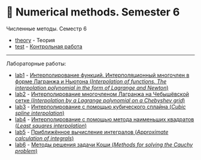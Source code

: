 # :abacus: Numerical methods. Semester 6
Численные методы. Семестр 6

- [theory](https://github.com/TemaBlag/BSU/tree/main/numerical_methods/sem6/theory) - Теория
- [test](https://github.com/TemaBlag/BSU/tree/main/numerical_methods/sem6/test) - [Контрольная работа](https://temablag.github.io/BSU/numerical_methods/sem6/test/test.pdf)
___
Лабораторные работы:

- [lab1](https://github.com/TemaBlag/BSU/tree/main/numerical_methods/sem6/lab1) - [Интерполирование функций. Интерполяционный многочлен в форме
Лагранжа и Ньютона (_Interpolation of functions. The interpolation polynomial in the form of Lagrange and Newton_)](https://temablag.github.io/BSU/numerical_methods/sem6/lab1/lab1.pdf)
- [lab2](https://github.com/TemaBlag/BSU/tree/main/numerical_methods/sem6/lab2) - [Интерполирование многочленом Лагранжа на Чебышёвской сетке (_Interpolation by a Lagrange polynomial on a Chebyshev grid_)](https://temablag.github.io/BSU/numerical_methods/sem6/lab2/lab2.pdf)
- [lab3](https://github.com/TemaBlag/BSU/tree/main/numerical_methods/sem6/lab3) - [Интерполирование с помощью кубического сплайна (_Cubic spline interpolation_)](https://temablag.github.io/BSU/numerical_methods/sem6/lab3/lab3.pdf)
- [lab4](https://github.com/TemaBlag/BSU/tree/main/numerical_methods/sem6/lab4) - [Интерполирование с помощью метода наименьших квадратов (_Least squares interpolation_)](https://temablag.github.io/BSU/numerical_methods/sem6/lab4/lab4.pdf)
- [lab5](https://github.com/TemaBlag/BSU/tree/main/numerical_methods/sem6/lab5) - [Приближённое вычисление интегралов (_Approximate calculation of integrals_)](https://temablag.github.io/BSU/numerical_methods/sem6/lab5/lab5.pdf)
- [lab6](https://github.com/TemaBlag/BSU/tree/main/numerical_methods/sem6/lab6) - [Методы решения задачи Коши (_Methods for solving the Cauchy problem_)](https://temablag.github.io/BSU/numerical_methods/sem6/lab6/lab6.pdf)